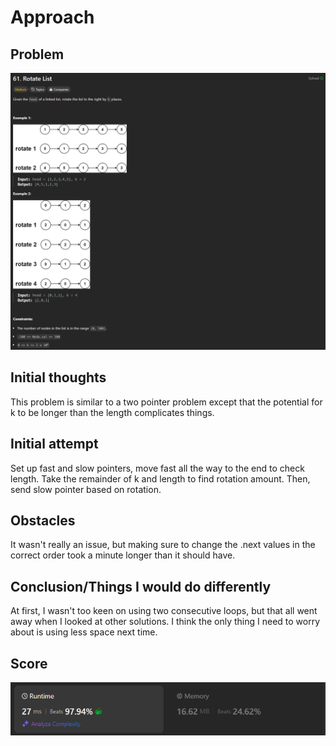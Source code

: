 # Approach

## Problem

![Problem 061](problem_image.png)

## Initial thoughts

This problem is similar to a two pointer problem except that the potential for k to be longer than the length complicates things.

## Initial attempt

Set up fast and slow pointers, move fast all the way to the end to check length. Take the remainder of k and length to find rotation amount. Then, send slow pointer based on rotation.

## Obstacles

It wasn't really an issue, but making sure to change the .next values in the correct order took a minute longer than it should have. 

## Conclusion/Things I would do differently

At first, I wasn't too keen on using two consecutive loops, but that all went away when I looked at other solutions. I think the only thing I need to worry about is using less space next time.

## Score

![LeetCode Score](score_image.png)